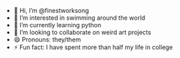 - 👋 Hi, I’m @finestworksong
- 👀 I’m interested in swimming around the world
- 🌱 I’m currently learning python
- 💞️ I’m looking to collaborate on weird art projects
- 😄 Pronouns: they/them
- ⚡ Fun fact: I have spent more than half my life in college

<!---
finestworksong/finestworksong is a ✨ special ✨ repository because its `README.md` (this file) appears on your GitHub profile.
You can click the Preview link to take a look at your changes.
--->
